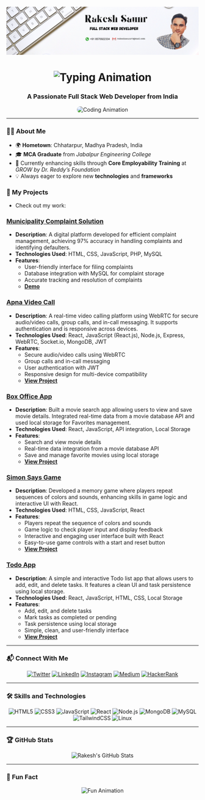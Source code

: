 ![Banner](https://github.com/rakeshsaunr/rakeshsaunr/blob/main/Rakesh%20Saunr_Linkrdin-Banner.png)

<h1 align="center">
  <img src="https://readme-typing-svg.herokuapp.com?font=Times+New+Roman&size=40&duration=3000&pause=1000&color=A80FFA&center=true&vCenter=true&width=600&lines=Hi+%F0%9F%91%8B%2C+I'm+Rakesh+Saunr" alt="Typing Animation">
</h1>

<h3 align="center">A Passionate Full Stack Web Developer from India</h3>

<p align="center">
  <img src="https://media.giphy.com/media/qgQUggAC3Pfv687qPC/giphy.gif" alt="Coding Animation" width="600" height="300" style="border-radius: 10px;">
</p>

---

### 👨‍💻 About Me
- 🌍 **Hometown**: Chhatarpur, Madhya Pradesh, India  
- 🎓 **MCA Graduate** from *Jabalpur Engineering College*  
- 🔭 Currently enhancing skills through **Core Employability Training** at *GROW by Dr. Reddy’s Foundation*  
- 💡 Always eager to explore new **technologies** and **frameworks**  

### 🚀 My Projects
- Check out my work:
### **[Municipality Complaint Solution](https://municipalitycomplaintsolution.netlify.app/)**
- **Description**: A digital platform developed for efficient complaint management, achieving 97% accuracy in handling complaints and identifying defaulters.
- **Technologies Used**: HTML, CSS, JavaScript, PHP, MySQL
- **Features**:
  - User-friendly interface for filing complaints
  - Database integration with MySQL for complaint storage
  - Accurate tracking and resolution of complaints
  - **[Demo](https://municipalitycomplaintsolution.netlify.app/)**
### **[Apna Video Call](https://apna-video-call.netlify.app/)**
- **Description**: A real-time video calling platform using WebRTC for secure audio/video calls, group calls, and in-call messaging. It supports authentication and is responsive across devices.
- **Technologies Used**: React, JavaScript (React.js), Node.js, Express, WebRTC, Socket.io, MongoDB, JWT
- **Features**:
  - Secure audio/video calls using WebRTC
  - Group calls and in-call messaging
  - User authentication with JWT
  - Responsive design for multi-device compatibility
  - **[View Project](https://apna-video-call.netlify.app/)**
### **[Box Office App](https://box-officeapp.netlify.app/)**
- **Description**: Built a movie search app allowing users to view and save movie details. Integrated real-time data from a movie database API and used local storage for Favorites management.
- **Technologies Used**: React, JavaScript, API integration, Local Storage
- **Features**:
  - Search and view movie details
  - Real-time data integration from a movie database API
  - Save and manage favorite movies using local storage
  - **[View Project](https://box-officeapp.netlify.app/)**

### **[Simon Says Game](https://joyful-sorbet-174cc5.netlify.app/)**
- **Description**: Developed a memory game where players repeat sequences of colors and sounds, enhancing skills in game logic and interactive UI with React.
- **Technologies Used**: HTML, CSS, JavaScript, React
- **Features**:
  - Players repeat the sequence of colors and sounds
  - Game logic to check player input and display feedback
  - Interactive and engaging user interface built with React
  - Easy-to-use game controls with a start and reset button
  - **[View Project](https://joyful-sorbet-174cc5.netlify.app/)**
### **[Todo App](https://todotaskmanagementweb.netlify.app/)**
- **Description**: A simple and interactive Todo list app that allows users to add, edit, and delete tasks. It features a clean UI and task persistence using local storage.
- **Technologies Used**: React, JavaScript, HTML, CSS, Local Storage
- **Features**:
  - Add, edit, and delete tasks
  - Mark tasks as completed or pending
  - Task persistence using local storage
  - Simple, clean, and user-friendly interface
  - **[View Project](https://todotaskmanagementweb.netlify.app/)**

---

### 📬 Connect With Me
<p align="center">
  <a href="https://twitter.com/rakesh-saunr" target="_blank"><img src="https://img.shields.io/badge/Twitter-%231DA1F2.svg?style=for-the-badge&logo=Twitter&logoColor=white" alt="Twitter"></a>
  <a href="https://www.linkedin.com/in/rakesh-saunr-4471021a1/" target="_blank"><img src="https://img.shields.io/badge/LinkedIn-%230A66C2.svg?style=for-the-badge&logo=LinkedIn&logoColor=white" alt="LinkedIn"></a>
  <a href="https://instagram.com/rakeshsaunrofficial" target="_blank"><img src="https://img.shields.io/badge/Instagram-%23E4405F.svg?style=for-the-badge&logo=Instagram&logoColor=white" alt="Instagram"></a>
  <a href="https://medium.com/rakeshsaunr" target="_blank"><img src="https://img.shields.io/badge/Medium-%2312100E.svg?style=for-the-badge&logo=Medium&logoColor=white" alt="Medium"></a>
  <a href="https://www.hackerrank.com/rakeshsaunr" target="_blank"><img src="https://img.shields.io/badge/HackerRank-%2300EA64.svg?style=for-the-badge&logo=HackerRank&logoColor=white" alt="HackerRank"></a>
</p>

---

### 🛠️ Skills and Technologies
<p align="center">
  <img src="https://img.shields.io/badge/HTML5-%23E34F26.svg?style=for-the-badge&logo=HTML5&logoColor=white" alt="HTML5">
  <img src="https://img.shields.io/badge/CSS3-%231572B6.svg?style=for-the-badge&logo=CSS3&logoColor=white" alt="CSS3">
  <img src="https://img.shields.io/badge/JavaScript-%23F7DF1E.svg?style=for-the-badge&logo=JavaScript&logoColor=black" alt="JavaScript">
  <img src="https://img.shields.io/badge/React-%2361DAFB.svg?style=for-the-badge&logo=React&logoColor=black" alt="React">
  <img src="https://img.shields.io/badge/Node.js-%23339933.svg?style=for-the-badge&logo=Node.js&logoColor=white" alt="Node.js">
  <img src="https://img.shields.io/badge/MongoDB-%2347A248.svg?style=for-the-badge&logo=MongoDB&logoColor=white" alt="MongoDB">
  <img src="https://img.shields.io/badge/MySQL-%234479A1.svg?style=for-the-badge&logo=MySQL&logoColor=white" alt="MySQL">
  <img src="https://img.shields.io/badge/TailwindCSS-%2306B6D4.svg?style=for-the-badge&logo=TailwindCSS&logoColor=white" alt="TailwindCSS">
  <img src="https://img.shields.io/badge/Linux-%23FCC624.svg?style=for-the-badge&logo=Linux&logoColor=black" alt="Linux">
</p>

---

### 🏆 GitHub Stats
<p align="center">
  <img src="https://github-readme-stats.vercel.app/api?username=rakeshsaunr&show_icons=true&theme=radical" alt="Rakesh's GitHub Stats">
</p>

---

### 🎉 Fun Fact
<p align="center">
  <img src="https://media.giphy.com/media/f9XgHHnPnDjOF1hWpl/giphy.gif" alt="Fun Animation" width="300">
</p>
